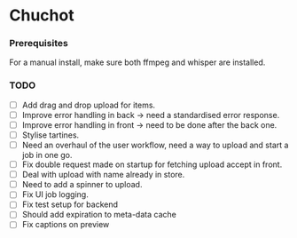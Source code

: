 # Chuchot

### Prerequisites
For a manual install, make sure both ffmpeg and whisper are installed.

### TODO
- [ ] Add drag and drop upload for items.
- [ ] Improve error handling in back -> need a standardised error response.
- [ ] Improve error handling in front -> need to be done after the back one.
- [ ] Stylise tartines.
- [ ] Need an overhaul of the user workflow, need a way to upload and start a job in one go.
- [ ] Fix double request made on startup for fetching upload accept in front.
- [ ] Deal with upload with name already in store.
- [ ] Need to add a spinner to upload.
- [ ] Fix UI job logging.
- [ ] Fix test setup for backend
- [ ] Should add expiration to meta-data cache
- [ ] Fix captions on preview
